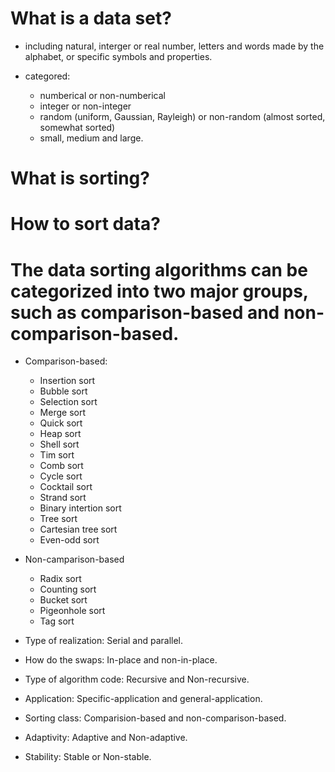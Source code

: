 # What is a data set?

- including natural, interger or real number, letters and words made by the alphabet, or specific symbols and properties.

- categored:
    + numberical or non-numberical
    + integer or non-integer
    + random (uniform, Gaussian, Rayleigh) or non-random (almost sorted, somewhat sorted)
    + small, medium and large.

# What is sorting?

# How to sort data?

# The data sorting algorithms can be categorized into two major groups, such as comparison-based and non-comparison-based.

- Comparison-based:
    + Insertion sort
    + Bubble sort
    + Selection sort
    + Merge sort
    + Quick sort
    + Heap sort
    + Shell sort
    + Tim sort
    + Comb sort
    + Cycle sort
    + Cocktail sort
    + Strand sort
    + Binary intertion sort
    + Tree sort
    + Cartesian tree sort
    + Even-odd sort

- Non-camparison-based
    + Radix sort
    + Counting sort
    + Bucket sort
    + Pigeonhole sort
    + Tag sort

- Type of realization: Serial and parallel.
- How do the swaps: In-place and non-in-place.
- Type of algorithm code: Recursive and Non-recursive.
- Application: Specific-application and general-application.
- Sorting class: Comparision-based and non-comparison-based.
- Adaptivity: Adaptive and Non-adaptive.
- Stability: Stable or Non-stable.